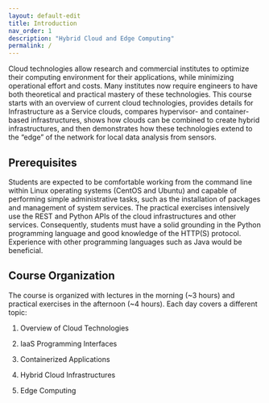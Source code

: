 ```yaml
---
layout: default-edit
title: Introduction
nav_order: 1
description: "Hybrid Cloud and Edge Computing"
permalink: /
---
```


Cloud technologies allow research and commercial institutes to
optimize their computing environment for their applications, while
minimizing operational effort and costs. Many institutes now require
engineers to have both theoretical and practical mastery of these
technologies.  This course starts with an overview of current cloud
technologies, provides details for Infrastructure as a Service clouds,
compares hypervisor- and container-based infrastructures, shows how
clouds can be combined to create hybrid infrastructures, and then
demonstrates how these technologies extend to the “edge” of the
network for local data analysis from sensors.

## Prerequisites

Students are expected to be comfortable working from the command line
within Linux operating systems (CentOS and Ubuntu) and capable of
performing simple administrative tasks, such as the installation of
packages and management of system services. The practical exercises
intensively use the REST and Python APIs of the cloud infrastructures
and other services.  Consequently, students must have a solid
grounding in the Python programming language and good knowledge of the
HTTP(S) protocol. Experience with other programming languages such as
Java would be beneficial.

## Course Organization

The course is organized with lectures in the morning (~3 hours) and
practical exercises in the afternoon (~4 hours).  Each day covers a
different topic:

 1. Overview of Cloud Technologies

 1. IaaS Programming Interfaces

 1. Containerized Applications

 1. Hybrid Cloud Infrastructures

 1. Edge Computing

